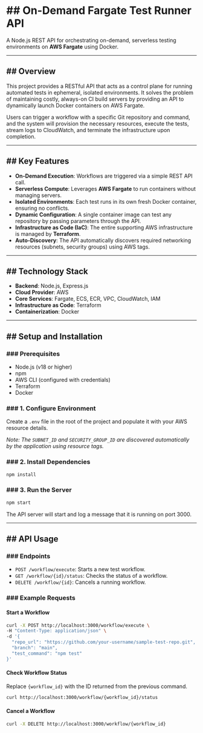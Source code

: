 # \#\# On-Demand Fargate Test Runner API

A Node.js REST API for orchestrating on-demand, serverless testing environments on **AWS Fargate** using Docker.

-----

## \#\# Overview

This project provides a RESTful API that acts as a control plane for running automated tests in ephemeral, isolated environments. It solves the problem of maintaining costly, always-on CI build servers by providing an API to dynamically launch Docker containers on AWS Fargate.

Users can trigger a workflow with a specific Git repository and command, and the system will provision the necessary resources, execute the tests, stream logs to CloudWatch, and terminate the infrastructure upon completion.

-----

## \#\# Key Features

  * **On-Demand Execution**: Workflows are triggered via a simple REST API call.
  * **Serverless Compute**: Leverages **AWS Fargate** to run containers without managing servers.
  * **Isolated Environments**: Each test runs in its own fresh Docker container, ensuring no conflicts.
  * **Dynamic Configuration**: A single container image can test any repository by passing parameters through the API.
  * **Infrastructure as Code (IaC)**: The entire supporting AWS infrastructure is managed by **Terraform**.
  * **Auto-Discovery**: The API automatically discovers required networking resources (subnets, security groups) using AWS tags.

-----


## \#\# Technology Stack

  * **Backend**: Node.js, Express.js
  * **Cloud Provider**: AWS
  * **Core Services**: Fargate, ECS, ECR, VPC, CloudWatch, IAM
  * **Infrastructure as Code**: Terraform
  * **Containerization**: Docker

-----

## \#\# Setup and Installation

### \#\#\# Prerequisites

  * Node.js (v18 or higher)
  * npm
  * AWS CLI (configured with credentials)
  * Terraform
  * Docker

### \#\#\# 1. Configure Environment

Create a `.env` file in the root of the project and populate it with your AWS resource details.

*Note: The `SUBNET_ID` and `SECURITY_GROUP_ID` are discovered automatically by the application using resource tags.*

### \#\#\# 2. Install Dependencies

```bash
npm install
```

### \#\#\# 3. Run the Server

```bash
npm start
```

The API server will start and log a message that it is running on port 3000.

-----

## \#\# API Usage

### \#\#\# Endpoints

  * `POST /workflow/execute`: Starts a new test workflow.
  * `GET /workflow/{id}/status`: Checks the status of a workflow.
  * `DELETE /workflow/{id}`: Cancels a running workflow.

### \#\#\# Example Requests

#### **Start a Workflow**

```bash
curl -X POST http://localhost:3000/workflow/execute \
-H "Content-Type: application/json" \
-d '{
  "repo_url": "https://github.com/your-username/sample-test-repo.git",
  "branch": "main",
  "test_command": "npm test"
}'
```

#### **Check Workflow Status**

Replace `{workflow_id}` with the ID returned from the previous command.

```bash
curl http://localhost:3000/workflow/{workflow_id}/status
```

#### **Cancel a Workflow**

```bash
curl -X DELETE http://localhost:3000/workflow/{workflow_id}
```
